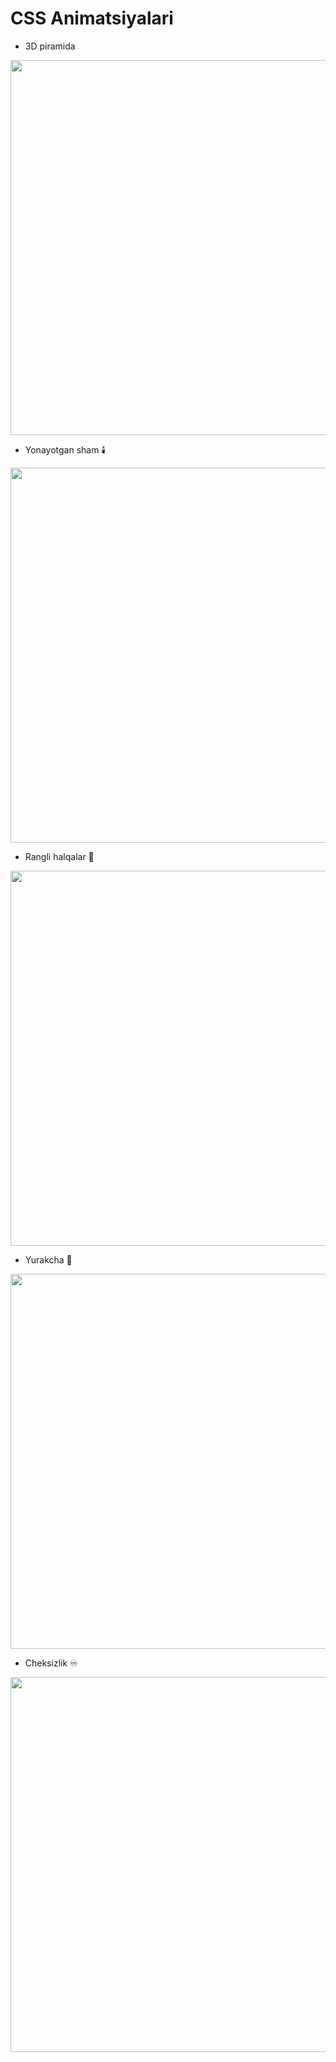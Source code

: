 # CSS Animatsiyalari

- 3D piramida 
<a href="https://github.com/MuhammadzohidLatifjonov/Animations/tree/main/Animations/3d-pyramid">
  <img width="600px" src="https://private-user-images.githubusercontent.com/142134610/297116214-681b9209-24c5-4785-b9fe-433637eafdda.png?jwt=eyJhbGciOiJIUzI1NiIsInR5cCI6IkpXVCJ9.eyJpc3MiOiJnaXRodWIuY29tIiwiYXVkIjoicmF3LmdpdGh1YnVzZXJjb250ZW50LmNvbSIsImtleSI6ImtleTUiLCJleHAiOjE3MDU0MjE1NzksIm5iZiI6MTcwNTQyMTI3OSwicGF0aCI6Ii8xNDIxMzQ2MTAvMjk3MTE2MjE0LTY4MWI5MjA5LTI0YzUtNDc4NS1iOWZlLTQzMzYzN2VhZmRkYS5wbmc_WC1BbXotQWxnb3JpdGhtPUFXUzQtSE1BQy1TSEEyNTYmWC1BbXotQ3JlZGVudGlhbD1BS0lBVkNPRFlMU0E1M1BRSzRaQSUyRjIwMjQwMTE2JTJGdXMtZWFzdC0xJTJGczMlMkZhd3M0X3JlcXVlc3QmWC1BbXotRGF0ZT0yMDI0MDExNlQxNjA3NTlaJlgtQW16LUV4cGlyZXM9MzAwJlgtQW16LVNpZ25hdHVyZT00MDc3YjQ1YzNkMmIxNmVkYzAwMzRmM2YwMzBmY2QwNDFjM2MwNTQxMDBmOWFlNDY2NWJjYzljY2U5NjllZDIxJlgtQW16LVNpZ25lZEhlYWRlcnM9aG9zdCZhY3Rvcl9pZD0wJmtleV9pZD0wJnJlcG9faWQ9MCJ9.EGzEBzv-Lyui8TovVs6u1RILpA8I-NI6KWmfaHRQPcI">
</a>

- Yonayotgan sham 🕯️
<a href="https://github.com/MuhammadzohidLatifjonov/Animations/tree/main/Animations/Candle">
  <img width="600px" src="https://github.com/MuhammadzohidLatifjonov/Animations/assets/142134610/0e753dc3-061a-474f-99a6-a80a4d89d829">
</a>

- Rangli halqalar 💫
<a href="https://github.com/MuhammadzohidLatifjonov/Animations/tree/main/Animations/Colorful-Blowing-Circles">
  <img width="600px" src="https://github.com/MuhammadzohidLatifjonov/Animations/assets/142134610/b81a57c2-9cd6-40f3-a143-26bb339319dc">
</a>

- Yurakcha 💖
<a href="https://github.com/MuhammadzohidLatifjonov/Animations/tree/main/Animations/Heart-animation">
  <img width="600px" src="https://github.com/MuhammadzohidLatifjonov/Animations/assets/142134610/b519792c-8556-49e2-bbbc-8b157ab5b130">
</a>

- Cheksizlik ♾️
<a href="https://github.com/MuhammadzohidLatifjonov/Animations/tree/main/Animations/Infinity-animation">
  <img width="600px" src="https://github.com/MuhammadzohidLatifjonov/Animations/assets/142134610/6c10d512-d923-41db-8e6c-c1322a394395">
</a>








